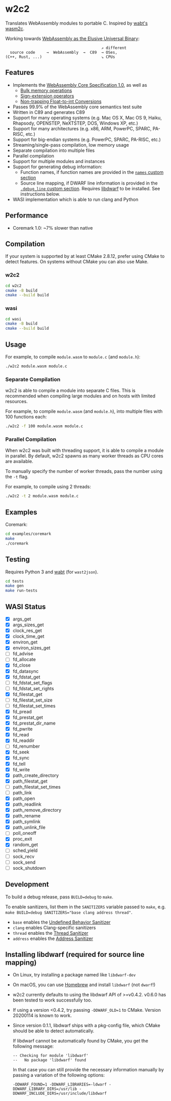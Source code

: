 # w2c2

Translates WebAssembly modules to portable C.
Inspired by [wabt's wasm2c](https://github.com/WebAssembly/wabt/tree/main/wasm2c).

Working towards [WebAssembly as the Elusive Universal Binary](https://kripken.github.io/talks/2020/universal.html#/):

```
                                          ↗ different
  source code     →  WebAssembly  →  C89  → OSes,
(C++, Rust, ...)                          ↘ CPUs
```


## Features

- Implements the [WebAssembly Core Specification 1.0](https://www.w3.org/TR/wasm-core-1/), as well as
  - [Bulk memory operations](https://github.com/WebAssembly/bulk-memory-operations/blob/master/proposals/bulk-memory-operations/Overview.md)
  - [Sign-extension operators](https://github.com/WebAssembly/sign-extension-ops/blob/master/proposals/sign-extension-ops/Overview.md)
  - [Non-trapping Float-to-int Conversions](https://github.com/WebAssembly/nontrapping-float-to-int-conversions/blob/main/proposals/nontrapping-float-to-int-conversion/Overview.md)
- Passes 99.9% of the WebAssembly core semantics test suite
- Written in C89 and generates C89
- Support for many operating systems (e.g. Mac OS X, Mac OS 9, Haiku, Rhapsody, OPENSTEP, NeXTSTEP, DOS, Windows XP, etc.)
- Support for many architectures (e.g. x86, ARM, PowerPC, SPARC, PA-RISC, etc.)
- Support for big-endian systems (e.g. PowerPC, SPARC, PA-RISC, etc.)
- Streaming/single-pass compilation, low memory usage
- Separate compilation into multiple files
- Parallel compilation
- Support for multiple modules and instances
- Support for generating debug information:
  - Function names, if function names are provided in the [`names` custom section](https://webassembly.github.io/spec/core/appendix/custom.html#function-names) 
  - Source line mapping, if DWARF line information is provided in the [`.debug_line` custom section](https://yurydelendik.github.io/webassembly-dwarf/).
    Requires [libdwarf](https://github.com/davea42/libdwarf-code) to be installed. See instructions below.
- WASI implementation which is able to run clang and Python

## Performance

- Coremark 1.0: ~7% slower than native

## Compilation

If your system is supported by at least CMake 2.8.12, prefer using CMake to detect features.
On systems without CMake you can also use Make.

### w2c2

```sh
cd w2c2
cmake -B build
cmake --build build
```

### wasi

```sh
cd wasi
cmake -B build
cmake --build build
```

## Usage

For example, to compile `module.wasm` to `module.c` (and `module.h`):

```sh
./w2c2 module.wasm module.c
```

### Separate Compilation

w2c2 is able to compile a module into separate C files.
This is recommended when compiling large modules and on hosts with limited resources.

For example, to compile `module.wasm` (and `module.h`), into multiple files with 100 functions each:

```sh
./w2c2 -f 100 module.wasm module.c
```

### Parallel Compilation

When w2c2 was built with threading support, it is able to compile a module in parallel.
By default, w2c2 spawns as many worker threads as CPU cores are available.

To manually specify the number of worker threads, pass the number using the `-t` flag.

For example, to compile using 2 threads:

```sh
./w2c2 -t 2 module.wasm module.c
```

## Examples

Coremark:

```sh
cd examples/coremark
make
./coremark
```

## Testing

Requires Python 3 and [wabt](https://github.com/WebAssembly/wabt) (for `wast2json`).

```sh
cd tests
make gen
make run-tests
```

## WASI Status

- [x] args_get
- [x] args_sizes_get
- [x] clock_res_get
- [x] clock_time_get
- [x] environ_get
- [x] environ_sizes_get
- [ ] fd_advise
- [ ] fd_allocate
- [x] fd_close
- [x] fd_datasync
- [x] fd_fdstat_get
- [ ] fd_fdstat_set_flags
- [ ] fd_fdstat_set_rights
- [x] fd_filestat_get
- [ ] fd_filestat_set_size
- [ ] fd_filestat_set_times
- [x] fd_pread
- [x] fd_prestat_get
- [x] fd_prestat_dir_name
- [x] fd_pwrite
- [x] fd_read
- [x] fd_readdir
- [ ] fd_renumber
- [x] fd_seek
- [x] fd_sync
- [x] fd_tell
- [x] fd_write
- [x] path_create_directory
- [x] path_filestat_get
- [ ] path_filestat_set_times
- [ ] path_link
- [x] path_open
- [x] path_readlink
- [x] path_remove_directory
- [x] path_rename
- [x] path_symlink
- [x] path_unlink_file
- [ ] poll_oneoff
- [x] proc_exit
- [x] random_get
- [ ] sched_yield
- [ ] sock_recv
- [ ] sock_send
- [ ] sock_shutdown

## Development

To build a debug release, pass `BUILD=debug` to `make`.

To enable sanitizers, list them in the `SANITIZERS` variable passed to `make`, e.g. `make BUILD=debug SANITIZERS="base clang address thread"`.
- `base` enables the [Undefined Behavior Sanitizer](https://clang.llvm.org/docs/UndefinedBehaviorSanitizer.html)
- `clang` enables Clang-specific sanitizers
- `thread` enables the [Thread Sanitizer](https://clang.llvm.org/docs/ThreadSanitizer.html)
- `address` enables the [Address Sanitizer](https://clang.llvm.org/docs/AddressSanitizer.html)

## Installing libdwarf (required for source line mapping)

- On Linux, try installing a package named like `libdwarf-dev`
- On macOS, you can use [Homebrew](https://brew.sh/) and install `libdwarf` (not `dwarf`!)
- w2c2 currently defaults to using the libdwarf API of >=v0.4.2. v0.6.0 has been tested to work successfully too.
- If using a version <0.4.2, try passing `-DDWARF_OLD=1` to CMake. Version 20200114 is known to work.
- Since version 0.1.1, libdwarf ships with a pkg-config file, which CMake should be able to detect automatically.
  
  If libdwarf cannot be automatically found by CMake, you get the following message:
  
  ```
  -- Checking for module 'libdwarf'
  --   No package 'libdwarf' found
  ```
  
  In that case you can still provide the necessary information manually by passing a variation of the following options:
  
  ```
  -DDWARF_FOUND=1 -DDWARF_LIBRARIES=-ldwarf -DDWARF_LIBRARY_DIRS=/usr/lib -DDWARF_INCLUDE_DIRS=/usr/include/libdwarf
  ```
  
